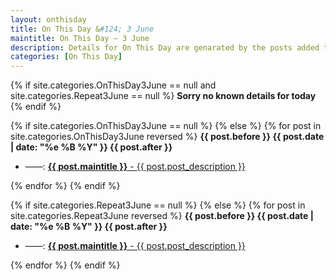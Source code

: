 ```yaml
---
layout: onthisday
title: On This Day &#124; 3 June
maintitle: On This Day — 3 June
description: Details for On This Day are genarated by the posts added to the website so the content is subject to changes/updates over time.
categories: [On This Day]
---
```


{% if site.categories.OnThisDay3June == null and site.categories.Repeat3June == null %}
<strong>Sorry no known details for today</strong>
{% endif %}

{% if site.categories.OnThisDay3June == null %}
{% else %}
{% for post in site.categories.OnThisDay3June reversed %}
<strong>{{ post.before }} {{ post.date | date: "%e %B %Y" }} {{ post.after }}</strong>
<ul>
<li> ——: <a href="{{ post.url }}"><strong>{{ post.maintitle }}</strong> - {{ post.post_description }}</a></li>
</ul>
{% endfor %}
{% endif %}

{% if site.categories.Repeat3June == null %}
{% else %}
{% for post in site.categories.Repeat3June reversed %}
<strong>{{ post.before }} {{ post.date | date: "%e %B %Y" }} {{ post.after }}</strong>
<ul>
<li> ——: <a href="{{ post.url }}"><strong>{{ post.maintitle }}</strong> - {{ post.post_description }}</a></li>
</ul>
{% endfor %}
{% endif %}
